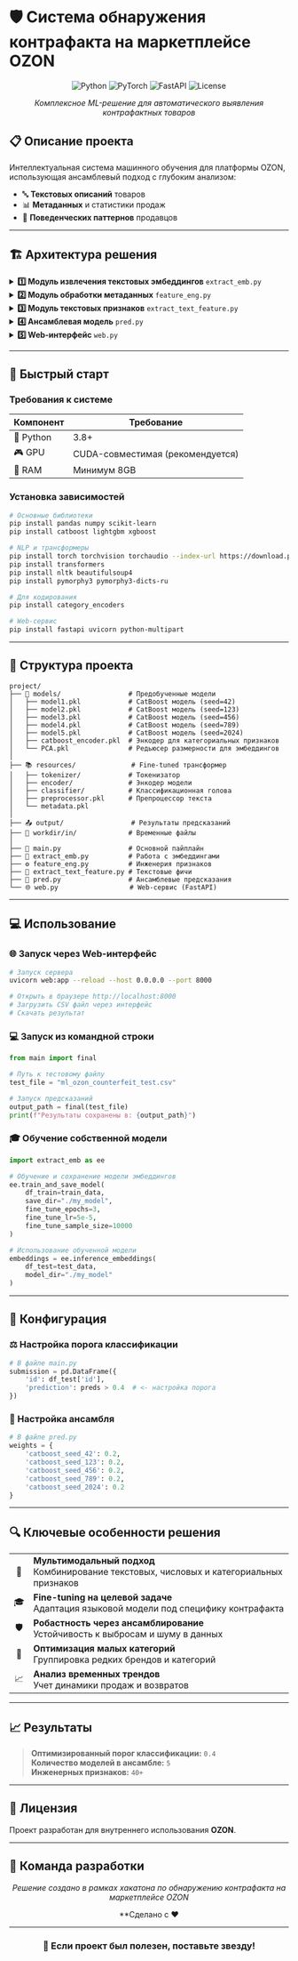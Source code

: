 # 🛡️ Система обнаружения контрафакта на маркетплейсе OZON

<div align="center">

![Python](https://img.shields.io/badge/python-v3.8+-blue.svg)
![PyTorch](https://img.shields.io/badge/PyTorch-%23EE4C2C.svg?style=flat&logo=PyTorch&logoColor=white)
![FastAPI](https://img.shields.io/badge/FastAPI-005571?style=flat&logo=fastapi)
![License](https://img.shields.io/badge/license-Internal-green.svg)

*Комплексное ML-решение для автоматического выявления контрафактных товаров*

</div>

## 📋 Описание проекта

Интеллектуальная система машинного обучения для платформы OZON, использующая ансамблевый подход с глубоким анализом:
- 🔤 **Текстовых описаний** товаров
- 📊 **Метаданных** и статистики продаж  
- 👤 **Поведенческих паттернов** продавцов

---

## 🏗️ Архитектура решения

<details>
<summary><strong>1️⃣ Модуль извлечения текстовых эмбеддингов</strong> <code>extract_emb.py</code></summary>

- 🌐 Использование трансформера **XLM-RoBERTa** для мультиязычных текстов
- 🎯 Fine-tuning модели на задаче классификации контрафакта
- 🧠 Извлечение семантических представлений описаний и названий товаров

</details>

<details>
<summary><strong>2️⃣ Модуль обработки метаданных</strong> <code>feature_eng.py</code></summary>

- ⚙️ Создание **40+** инженерных признаков из статистики продаж
- 📈 CatBoost encoding категориальных переменных
- 🔍 Анализ поведенческих паттернов продавцов

</details>

<details>
<summary><strong>3️⃣ Модуль текстовых признаков</strong> <code>extract_text_feature.py</code></summary>

- 🚨 Детекция подозрительных ключевых слов
- 🌍 Анализ языковых пропорций и структуры текста
- 📊 Извлечение статистических характеристик

</details>

<details>
<summary><strong>4️⃣ Ансамблевая модель</strong> <code>pred.py</code></summary>

- 🎰 **5 CatBoost моделей** с различными random seeds
- ⚖️ Взвешенное усреднение предсказаний
- 🎯 Оптимизированный порог классификации: **0.617**

</details>

<details>
<summary><strong>5️⃣ Web-интерфейс</strong> <code>web.py</code></summary>

- 🚀 **FastAPI** сервис для загрузки и обработки данных
- 🤖 Автоматическая генерация результатов

</details>

---

## 🚀 Быстрый старт

### Требования к системе

| Компонент | Требование |
|-----------|------------|
| 🐍 Python | 3.8+ |
| 🎮 GPU | CUDA-совместимая (рекомендуется) |
| 💾 RAM | Минимум 8GB |

### Установка зависимостей

```bash
# Основные библиотеки
pip install pandas numpy scikit-learn
pip install catboost lightgbm xgboost

# NLP и трансформеры
pip install torch torchvision torchaudio --index-url https://download.pytorch.org/whl/cu118
pip install transformers
pip install nltk beautifulsoup4
pip install pymorphy3 pymorphy3-dicts-ru

# Для кодирования
pip install category_encoders

# Web-сервис
pip install fastapi uvicorn python-multipart
```

---

## 📂 Структура проекта

```
project/
├── 🤖 models/                 # Предобученные модели
│   ├── model1.pkl            # CatBoost модель (seed=42)
│   ├── model2.pkl            # CatBoost модель (seed=123)
│   ├── model3.pkl            # CatBoost модель (seed=456)
│   ├── model4.pkl            # CatBoost модель (seed=789)
│   ├── model5.pkl            # CatBoost модель (seed=2024)
│   ├── catboost_encoder.pkl  # Энкодер для категориальных признаков
│   └── PCA.pkl               # Редьюсер размерности для эмбеддингов
│
├── 📚 resources/              # Fine-tuned трансформер
│   ├── tokenizer/            # Токенизатор
│   ├── encoder/              # Энкодер модели
│   ├── classifier/           # Классификационная голова
│   ├── preprocessor.pkl      # Препроцессор текста
│   └── metadata.pkl
│
├── 📤 output/                 # Результаты предсказаний
├── 📁 workdir/in/             # Временные файлы
│
├── 🎯 main.py                 # Основной пайплайн
├── 🧠 extract_emb.py          # Работа с эмбеддингами
├── ⚙️ feature_eng.py          # Инженерия признаков
├── 📝 extract_text_feature.py # Текстовые фичи
├── 🎪 pred.py                 # Ансамблевые предсказания
└── 🌐 web.py                  # Web-сервис (FastAPI)
```

---

## 💻 Использование

### 🌐 Запуск через Web-интерфейс

```bash
# Запуск сервера
uvicorn web:app --reload --host 0.0.0.0 --port 8000

# Открыть в браузере http://localhost:8000
# Загрузить CSV файл через интерфейс
# Скачать результат
```

### 💻 Запуск из командной строки

```python
from main import final

# Путь к тестовому файлу
test_file = "ml_ozon_counterfeit_test.csv"

# Запуск предсказаний
output_path = final(test_file)
print(f"Результаты сохранены в: {output_path}")
```

### 🎓 Обучение собственной модели

```python
import extract_emb as ee

# Обучение и сохранение модели эмбеддингов
ee.train_and_save_model(
    df_train=train_data,
    save_dir="./my_model",
    fine_tune_epochs=3,
    fine_tune_lr=5e-5,
    fine_tune_sample_size=10000
)

# Использование обученной модели
embeddings = ee.inference_embeddings(
    df_test=test_data,
    model_dir="./my_model"
)
```

---

## 🔧 Конфигурация

### ⚖️ Настройка порога классификации

```python
# В файле main.py
submission = pd.DataFrame({
    'id': df_test['id'],
    'prediction': preds > 0.4  # <- настройка порога
})
```

### 🎪 Настройка ансамбля

```python
# В файле pred.py
weights = {
    'catboost_seed_42': 0.2,
    'catboost_seed_123': 0.2,
    'catboost_seed_456': 0.2,
    'catboost_seed_789': 0.2,
    'catboost_seed_2024': 0.2
}
```

---

## 🔍 Ключевые особенности решения

<table>
<tr>
<td align="center">🎯</td>
<td><strong>Мультимодальный подход</strong><br>Комбинирование текстовых, числовых и категориальных признаков</td>
</tr>
<tr>
<td align="center">🎓</td>
<td><strong>Fine-tuning на целевой задаче</strong><br>Адаптация языковой модели под специфику контрафакта</td>
</tr>
<tr>
<td align="center">🛡️</td>
<td><strong>Робастность через ансамблирование</strong><br>Устойчивость к выбросам и шуму в данных</td>
</tr>
<tr>
<td align="center">🔬</td>
<td><strong>Оптимизация малых категорий</strong><br>Группировка редких брендов и категорий</td>
</tr>
<tr>
<td align="center">📈</td>
<td><strong>Анализ временных трендов</strong><br>Учет динамики продаж и возвратов</td>
</tr>
</table>

---

## 📈 Результаты

> **Оптимизированный порог классификации:** `0.4`  
> **Количество моделей в ансамбле:** `5`  
> **Инженерных признаков:** `40+`

---

## 📄 Лицензия

Проект разработан для внутреннего использования **OZON**.

---

## 👥 Команда разработки

<div align="center">

*Решение создано в рамках хакатона по обнаружению контрафакта на маркетплейсе OZON*

**Сделано с ❤️ 

</div>

---

<div align="center">

### 🌟 Если проект был полезен, поставьте звезду!

</div>
